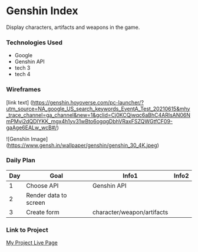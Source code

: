# Genshin Index

Display characters, artifacts and weapons in the game.

### Technologies Used

- Google
- Genshin API
- tech 3
- tech 4

### Wireframes

[link text] (https://genshin.hoyoverse.com/pc-launcher/?utm_source=NA_google_US_search_keywords_EventA_Test_20210615&mhy_trace_channel=ga_channel&new=1&gclid=Cj0KCQjwqc6aBhC4ARIsAN06NmPMvj2dQDlYKK_mgx4h1yv31wBto6ogqgDbhVRaxFSZQWGtfCF09-gaAge6EALw_wcB#/)

![Genshin Image] (https://www.gensh.in/wallpaper/genshin/genshin_30_4K.jpeg)

### Daily Plan

| Day | Goal | Info1| Info2 |
|-----|------|------|-------|
| 1 | Choose API | Genshin API | 
| 2 | Render data to screen |
| 3 | Create form | character/weapon/artifacts |

### Link to Project
[My Project Live Page](https://projectone-sepia.vercel.app/)
